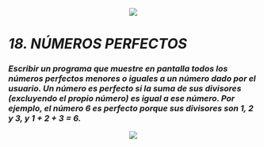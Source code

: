 <p align="center">
  <img src="https://github.com/emilianod98/PythonChallenges-LowLevel/blob/main/src/Learn-python.png">
</p>


# ***18. NÚMEROS PERFECTOS***

### *Escribir un programa que muestre en pantalla todos los números perfectos menores o iguales a un número dado por el usuario. Un número es perfecto si la suma de sus divisores (excluyendo el propio número) es igual a ese número. Por ejemplo, el número 6 es perfecto porque sus divisores son 1, 2 y 3, y 1 + 2 + 3 = 6.*

<p align="center">
  <img src="https://github.com/emilianod98/PythonChallenges-LowLevel/blob/main/src/hacker.png">
</p>